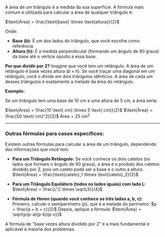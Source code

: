 A área de um triângulo é a medida da sua superfície. A fórmula mais comum e utilizada para calcular a área de qualquer triângulo é:

$\text{Área} = \frac{\text{base} \times \text{altura}}{2}$

Onde:
* **Base (b):** É um dos lados do triângulo, que você escolhe como referência.
* **Altura (h):** É a medida perpendicular (formando um ângulo de 90 graus) da base até o vértice oposto a essa base.

**Por que dividir por 2?**
Imagine que você tem um retângulo. A área de um retângulo é base vezes altura ($b \times h$). Se você traçar uma diagonal em um retângulo, você o divide em dois triângulos idênticos. A área de cada um desses triângulos é exatamente a metade da área do retângulo.

**Exemplo:**

Se um triângulo tem uma base de 10 cm e uma altura de 5 cm, a área seria:

$\text{Área} = \frac{10 \text{ cm} \times 5 \text{ cm}}{2}$
$\text{Área} = \frac{50 \text{ cm}^2}{2}$
$\text{Área} = 25 \text{ cm}^2$

---

### Outras fórmulas para casos específicos:

Existem outras fórmulas para calcular a área de um triângulo, dependendo das informações que você tem:

* **Para um Triângulo Retângulo:** Se você conhece os dois catetos (os lados que formam o ângulo de 90 graus), a área é o produto dos catetos dividido por 2, pois um cateto pode ser a base e o outro a altura.
    $\text{Área} = \frac{\text{cateto}_1 \times \text{cateto}_2}{2}$

* **Para um Triângulo Equilátero (todos os lados iguais) com lado L:**
    $\text{Área} = \frac{L^2 \times \sqrt{3}}{4}$

* **Fórmula de Heron (quando você conhece os três lados a, b, c):**
    Primeiro, calcule o semiperímetro ($p$), que é a metade do perímetro:
    $p = \frac{a + b + c}{2}$
    Depois, aplique a fórmula:
    $\text{Área} = \sqrt{p(p-a)(p-b)(p-c)}$

A fórmula de "base vezes altura dividido por 2" é a mais fundamental e aplicável à maioria dos problemas.